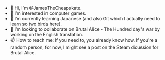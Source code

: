 - 👋 Hi, I’m @JamesTheCheapskate.
- 👀 I’m interested in computer games.
- 🌱 I’m currently learning Japanese (and also Git which I actually need to learn so two birds here).
- 💞️ I’m looking to collaborate on Brutal Alice - The Hundred day's war by working on the English translation.
- 📫 How to reach me: If you need to, you already know how.  If you're a random person, for now, I might see a post on the Steam dicussion for Brutal Alice.

<!---
JamesTheCheapskate/JamesTheCheapskate is a ✨ special ✨ repository because its `README.md` (this file) appears on your GitHub profile.
You can click the Preview link to take a look at your changes.
--->
